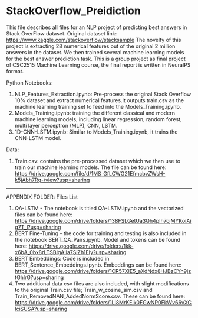 # StackOverflow_Preidiction

This file describes all files for an NLP project of predicting best answers in Stack OverFlow dataset. Original dataset link:  https://www.kaggle.com/stackoverflow/stacksample
The novelty of this project is extracting 28 numerical features out of the original 2 million answers in the dataset. We then trained several machine learning models for the best answer prediction task. This is a group project as final project of CSC2515 Machine Learning course, the final report is written in NeuraIPS format.


Python Notebooks:
1.	NLP_Features_Extraction.ipynb: Pre-process the original Stack Overflow 10% dataset and extract numerical features.It outputs train.csv as the machine learning training set to feed into the Models_Training.ipynb.
2.	Models_Training.ipynb: training the different classical and modern machine learning models, including linear regression, random forest, multi layer perceptron (MLP), CNN, LSTM.
3.	1D-CNN-LSTM.ipynb: Similar to Models_Training.ipynb, it trains the CNN-LSTM model.

Data:
1.	Train.csv: contains the pre-processed dataset which we then use to train our machine learning models. The file can be found here: https://drive.google.com/file/d/1MS_GfLCWG21EfmcbvZWsH-k5jAbh7Rq-/view?usp=sharing

------------------------------
APPENDIX FOLDER:
Files List
1.	QA-LSTM - The notebook is titled QA-LSTM.ipynb and the vectorized files can be found here: https://drive.google.com/drive/folders/138FSLGetUa3Qh4pIh7ojMYKoiAig7T_l?usp=sharing
2.	BERT Fine-Tuning - the code for training and testing is also included in the notebook BERT_QA_Pairs.ipynb. Model and tokens can be found here: https://drive.google.com/drive/folders/1kk-x6bA_0bx8rLTSBIgAIla7SiZh1EIy?usp=sharing
3.	BERT Embeddings: Code is included in BERT_Sentence_Embeddings.ipynb. Embeddings can be found here: https://drive.google.com/drive/folders/1CR57XlE5_aXdNdx8HJBzCYn9jztGhlrG?usp=sharing
4.	Two additional data csv files are also included, with slight modifications to the original Train.csv file; Train_w_cosine_sim.csv and Train_RemovedNAN_AddedNormScore.csv. These can be found here: https://drive.google.com/drive/folders/1Ll8MrKElk0FGwNP0FkWv66vXClciSUSA?usp=sharing
